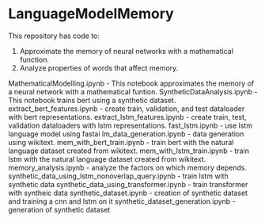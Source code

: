 # LanguageModelMemory

This repository has code to:
1. Approximate the memory of neural networks with a mathematical function.
2. Analyze properties of words that affect memory.

MathematicalModelling.ipynb - This notebook approximates the memory of a neural network with a mathematical funtion.
SyntheticDataAnalysis.ipynb - This notebook trains bert using a synthetic dataset.
extract_bert_features.ipynb - create train, validation, and test dataloader with bert representations.
extract_lstm_features.ipynb - create train, test, validation dataloaders with lstm representations.
fast_lstm.ipynb - use lstm language model using fastai
lm_data_generation.ipynb - data generation using wikitext.
mem_with_bert_train.ipynb - train bert with the natural language dataset created from wikitext.
mem_with_lstm_train.ipynb - train lstm with the natural language dataset created from wikitext.
memory_analysis.ipynb - analyze the factors on which memory depends.
synthetic_data_using_lstm_nonoverlap_query.ipynb - train lstm with synthetic data
synthetic_data_using_transformer.ipynb - train transformer with syntheic data
synthetic_dataset.ipynb - creation of synthetic dataset and training a cnn and lstm on it
synthetic_dataset_generation.ipynb - generation of synthetic dataset

